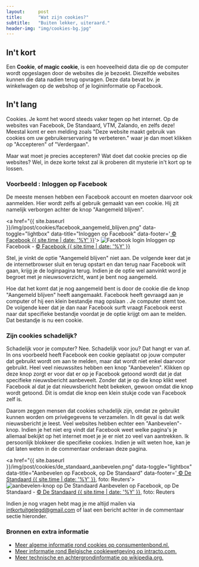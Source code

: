 ```yaml
---
layout:     post
title:      "Wat zijn cookies?"
subtitle:   "Buiten lekker, uiteraard."
header-img: "img/cookies-bg.jpg"
---
```

<h2>In't kort</h2>
<p>
Een <strong>Cookie</strong>, <strong>of magic cookie</strong>, is een hoeveelheid data die op de computer wordt opgeslagen door de websites die je bezoekt. Diezelfde websites kunnen die data nadien terug opvragen. Deze data bevat bv. je winkelwagen op de webshop of je logininformatie op Facebook.
<h2>In't lang</h2>
<p>Cookies. Je komt het woord steeds vaker tegen op het internet. Op de websites van Facebook, De Standaard, VTM, Zalando, en zelfs deze! Meestal komt er een melding zoals "Deze website maakt gebruik van cookies om uw gebruikerservaring te verbeteren." waar je dan moet klikken op "Accepteren" of "Verdergaan".</p>

<p>Maar wat moet je precies accepteren? Wat doet dat cookie precies op die websites? Wel, in deze korte tekst zal ik proberen dit mysterie in't kort op te lossen.</p>

<h3>Voorbeeld : Inloggen op Facebook</h3>
<p>De meeste mensen hebben een Facebook account en moeten daarvoor ook aanmelden. Hier wordt zelfs al gebruik gemaakt van een cookie. Hij zit namelijk verborgen achter de knop "Aangemeld blijven".</p>

<a href="{{ site.baseurl }}/img/post/cookies/facebook_aangemeld_blijven.png" data-toggle="lightbox" data-title="Inloggen op Facebook" data-footer='<a href="https://www.facebook.com/"> &copy; Facebook {{ site.time | date: '%Y' }}</a>'>
    <img class="outline" src="{{ site.baseurl }}/img/post/cookies/facebook_aangemeld_blijven.png" alt="Facebook login">
</a>
<span class="caption text-muted">Inloggen op Facebook - <a href="https://www.facebook.com/"> &copy; Facebook {{ site.time | date: '%Y' }}</a></span>

<p>Stel, je vinkt de optie "Aangemeld blijven" niet aan. De volgende keer dat je de internetbrowser sluit en terug opstart en dan terug naar Facebook wilt gaan, krijg je de loginpagina terug. Indien je de optie wel aanvinkt word je begroet met je nieuwsoverzicht, want je bent nog aangemeld.</p>
<p>Hoe dat het komt dat je nog aangemeld bent is door de cookie die de knop "Aangemeld blijven" heeft aangemaakt. Facebook heeft gevraagd aan je computer of hij een klein bestandje mag opslaan . Je computer stemt toe. De volgende keer dat je dan naar Facebook surft vraagt Facebook eerst naar dat specifieke bestandje voordat je de optie krijgt om aan te melden. Dat bestandje is nu een cookie.</p>

<h3>Zijn cookies schadelijk?</h3>
<p>Schadelijk voor je computer? Nee. Schadelijk voor jou? Dat hangt er van af. In ons voorbeeld heeft Facebook een cookie geplaatst op jouw computer dat gebruikt wordt om aan te melden, maar dat wordt niet enkel daarvoor gebruikt. Heel veel nieuwssites hebben een knop "Aanbevelen". Klikken op deze knop zorgt er voor dat er op je Facebook getoond wordt dat je dat specifieke nieuwsbericht aanbeveelt. Zonder dat je op die knop klikt weet Facebook al dat je dat nieuwsbericht hebt bekeken, gewoon omdat die knop wordt getoond. Dit is omdat die knop een klein stukje code van Facebook zelf is.</p>
<p>Daarom zeggen mensen dat cookies schadelijk zijn, omdat ze gebruikt kunnen worden om privégegevens te verzamelen. In dit geval is dat welk nieuwsbericht je leest. Veel websites hebben echter een "Aanbevelen"-knop. Indien je het niet erg vindt dat Facebook weet welke pagina's je allemaal bekijkt op het internet moet je je er niet zo veel van aantrekken. Ik persoonlijk blokkeer die specifieke cookies. Indien je wilt weten hoe, kan je dat laten weten in de commentaar onderaan deze pagina.</p>

<a href="{{ site.baseurl }}/img/post/cookies/de_standaard_aanbevelen.png" data-toggle="lightbox" data-title="Aanbevelen op Facebook, op De Standaard" data-footer='<a href="http://www.standaard.be/cnt/dmf20150925_01887945"> &copy; De Standaard {{ site.time | date: '%Y' }}</a>, foto: Reuters'>
    <img class="outline" src="{{ site.baseurl }}/img/post/cookies/de_standaard_aanbevelen.png" alt="aanbevelen-knop op De Standaard">
</a>
<span class="caption text-muted">Aanbevelen op Facebook, op De Standaard - <a href="http://www.standaard.be/cnt/dmf20150925_01887945"> &copy; De Standaard {{ site.time | date: '%Y' }}</a>, foto: Reuters</span>

<p>Indien je nog vragen hebt mag je me altijd mailen via <a href="mailto:intkortuitgelegd@gmail.com">intkortuitgelegd@gmail.com</a> of laat een bericht achter in de commentaar sectie hieronder.</p>

<h3>Bronnen en extra informatie</h3>
<ul>
	<li><a href="http://www.consumentenbond.nl/veilig-online/extra/wat-zijn-cookies/" alt="meer algemene informatie rond cookies op consumentenbond.nl">Meer algeme informatie rond cookies op consumentenbond.nl.</a></li>
	<li><a href=" http://www.intracto.com/nl/blog/de-belgische-cookiewetgeving-doorgelicht" alt="meer informatie rond Belgische cookiewetgeving op intracto.com">Meer informatie rond Belgische cookiewetgeving op intracto.com.</a></li>
	<li><a href="https://nl.wikipedia.org/wiki/Cookie_(internet)" alt="Meer technische en achtergrondinformatie op wikipedia.org">Meer technische en achtergrondinformatie op wikipedia.org.</a></li>
</ul>